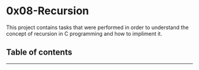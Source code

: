 # 0x08-Recursion
This project contains tasks that were performed in order to understand the concept of recursion in C programming and how to impliment it.

## Table of contents
*********

###


###


###


###


###


###


###


###


###

